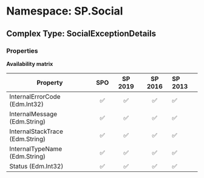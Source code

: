 # Namespace: SP.Social

## Complex Type: SocialExceptionDetails

### Properties

**Availability matrix**

Property | SPO | SP 2019 | SP 2016 | SP 2013
----------|:---:|:-------:|:-------:|:-------
InternalErrorCode (Edm.Int32) | ✅ | ✅ | ✅ | ✅
InternalMessage (Edm.String) | ✅ | ✅ | ✅ | ✅
InternalStackTrace (Edm.String) | ✅ | ✅ | ✅ | ✅
InternalTypeName (Edm.String) | ✅ | ✅ | ✅ | ✅
Status (Edm.Int32) | ✅ | ✅ | ✅ | ✅
